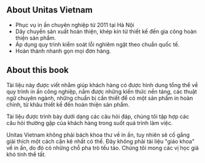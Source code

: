 ## About Unitas Vietnam

- Phục vụ in ấn chuyên nghiệp từ 2011 tại Hà Nội
- Dây chuyền sản xuất hoàn thiện, khép kín từ thiết kế đến gia công hoàn thiện sản phẩm.
- Áp dụng quy trình kiểm soát lỗi nghiêm ngặt theo chuẩn quốc tế.
- Hoàn thành nhanh gọn mọi đơn hàng.

## About this book

Tài liệu này được viết nhằm giúp khách hàng có được hình dung tổng thể về quy trình in ấn công nghiệp, nắm được những kiến thức nền tảng, các thuật ngữ chuyên ngành, những chuẩn bị cần thiết để có một sản phẩm in hoàn chỉnh, từ khâu thiết kế đến hoàn thiện sản phẩm.

Tài liệu được trình bày dưới dạng các câu hỏi đáp, chúng tôi tập hợp các câu hỏi thường gặp của khách hàng trong suốt quá trình làm việc. 

Unitas Vietnam không phải bách khoa thư về in ấn, tuy nhiên sẽ cố gắng giải thích một cách cặn kẽ nhất có thể. Đây không phải tài liệu "giáo khoa" về in ấn, do đó có những chỗ pha trò tếu táo. Chúng tôi mong các vị học giả khó tính thể tất.
